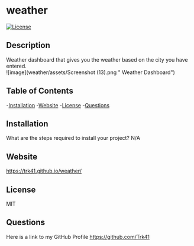 # weather

  
  [![License](https://img.shields.io/badge/License-MIT-blue.svg)](https://opensource.org/licenses/MIT)
  
  
  ## Description
  Weather dashboard that gives you the weather based on the city you have entered.  
  ![image](weather/assets/Screenshot (13).png " Weather Dashboard")
  ## Table of Contents
  -[Installation](#installation)
  -[Website](#website)
  -[License](#license)
  -[Questions](#questions)

  ## Installation
  What are the steps required to install your project?
  N/A

  ## Website
  https://trk41.github.io/weather/
  
  ## License
  MIT

  ## Questions
  Here is a link to my GitHub Profile https://github.com/Trk41
